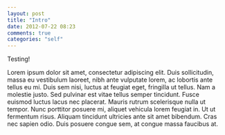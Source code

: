 ```yaml
---
layout: post
title: "Intro"
date: 2012-07-22 08:23
comments: true
categories: "self"
---
```


Testing!

Lorem ipsum dolor sit amet, consectetur adipiscing elit. Duis sollicitudin, massa eu vestibulum laoreet, nibh ante vulputate lorem, ac lobortis ante tellus eu mi. Duis sem nisi, luctus at feugiat eget, fringilla ut tellus. Nam a molestie justo. Sed pulvinar est vitae tellus semper tincidunt. Fusce euismod luctus lacus nec placerat. Mauris rutrum scelerisque nulla ut tempor. Nunc porttitor posuere mi, aliquet vehicula lorem feugiat in. Ut ut fermentum risus. Aliquam tincidunt ultricies ante sit amet bibendum. Cras nec sapien odio. Duis posuere congue sem, at congue massa faucibus at.